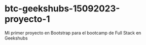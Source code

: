 # btc-geekshubs-15092023-proyecto-1
Mi primer proyecto en Bootstrap para el bootcamp de Full Stack en Geekshubs
